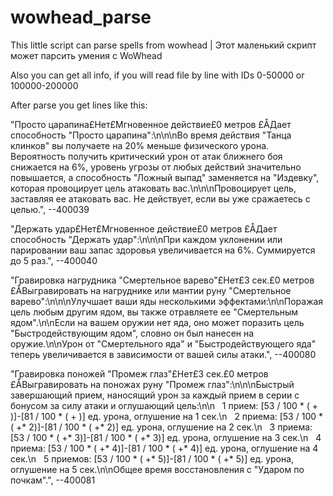# wowhead_parse
This little script can parse spells from wowhead | Этот маленький скрипт может парсить умения с WoWhead

Also you can get all info, if you will read file by line with IDs 0-50000 or 100000-200000

After parse you get lines like this:


"Просто царапина£Нет£Мгновенное действие£0 метров £ÅДает способность \"Просто царапина\":\n\n\nВо время действия \"Танца клинков\" вы получаете на 20% меньше физического урона. Вероятность получить критический урон от атак ближнего боя снижается на 6%, уровень угрозы от любых действий значительно повышается, а способность \"Ложный выпад\" заменяется на \"Издевку\", которая провоцирует цель атаковать вас.\n\n\nПровоцирует цель, заставляя ее атаковать вас. Не действует, если вы уже сражаетесь с целью.", --400039

"Держать удар£Нет£Мгновенное действие£0 метров £ÅДает способность \"Держать удар\":\n\n\nПри каждом уклонении или парировании ваш запас здоровья увеличивается на 6%. Суммируется до 5 раз.", --400040

"Гравировка нагрудника \"Смертельное варево\"£Нет£3 сек.£0 метров £ÅВыгравировать на нагруднике или мантии руну \"Смертельное варево\":\n\n\nУлучшает ваши яды несколькими эффектами:\n\nПоражая цель любым другим ядом, вы также отравляете ее \"Смертельным ядом\".\n\nЕсли на вашем оружии нет яда, оно может поразить цель \"Быстродействующим ядом\", словно он был нанесен на оружие.\n\nУрон от \"Смертельного яда\" и \"Быстродействующего яда\" теперь увеличивается в зависимости от вашей силы атаки.", --400080

"Гравировка поножей \"Промеж глаз\"£Нет£3 сек.£0 метров £ÅВыгравировать на поножах руну \"Промеж глаз\":\n\n\nБыстрый завершающий прием, наносящий урон за каждый прием в серии с бонусом за силу атаки и оглушающий цель:\n\n   1 прием: [53 / 100 * ( + )]-[81 / 100 * ( + )] ед. урона, оглушение на 1 сек.\n   2 приема: [53 / 100 * ( +* 2)]-[81 / 100 * ( +* 2)] ед. урона, оглушение на 2 сек.\n   3 приема: [53 / 100 * ( +* 3)]-[81 / 100 * ( +* 3)] ед. урона, оглушение на 3 сек.\n   4 приема: [53 / 100 * ( +* 4)]-[81 / 100 * ( +* 4)] ед. урона, оглушение на 4 сек.\n   5 приемов: [53 / 100 * ( +* 5)]-[81 / 100 * ( +* 5)] ед. урона, оглушение на 5 сек.\n\nОбщее время восстановления с \"Ударом по почкам\".", --400081
